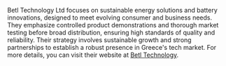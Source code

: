 Betl Technology Ltd focuses on sustainable energy solutions and battery innovations, designed to meet evolving consumer and business needs. They emphasize controlled product demonstrations and thorough market testing before broad distribution, ensuring high standards of quality and reliability. Their strategy involves sustainable growth and strong partnerships to establish a robust presence in Greece's tech market. For more details, you can visit their website at [Betl Technology](https://betl.gr/).